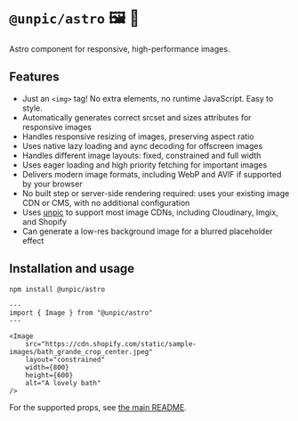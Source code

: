 # `@unpic/astro` 🖼 📐

Astro component for responsive, high-performance images.

## Features

- Just an `<img>` tag! No extra elements, no runtime JavaScript. Easy to style.
- Automatically generates correct srcset and sizes attributes for responsive images
- Handles responsive resizing of images, preserving aspect ratio
- Uses native lazy loading and aync decoding for offscreen images
- Handles different image layouts: fixed, constrained and full width
- Uses eager loading and high priority fetching for important images
- Delivers modern image formats, including WebP and AVIF if supported by your browser
- No built step or server-side rendering required: uses your existing image CDN or CMS, with no additional configuration
- Uses [unpic](https://github.com/ascorbic/unpic) to support most image CDNs, including Cloudinary, Imgix, and Shopify
- Can generate a low-res background image for a blurred placeholder effect

## Installation and usage

```bash
npm install @unpic/astro
```

```astro
---
import { Image } from "@unpic/astro"
---

<Image
    src="https://cdn.shopify.com/static/sample-images/bath_grande_crop_center.jpeg"
    layout="constrained"
    width={800}
    height={600}
    alt="A lovely bath"
/>
```

For the supported props, see [the main README](https://github.com/ascorbic/unpic-img/#props).
